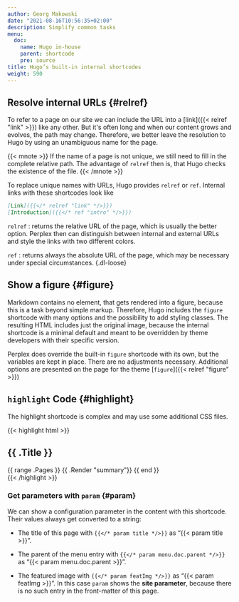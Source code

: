 ```yaml
---
author: Georg Makowski
date: "2021-08-16T10:56:35+02:00"
description: Simplify common tasks
menu:
  doc:
    name: Hugo in-house
    parent: shortcode
    pre: source
title: Hugo’s built-in internal shortcodes
weight: 590
---
```


## Resolve internal URLs {#relref}

To refer to a page on our site we can include the URL into a [link]({{< relref "link" >}}) like any other. But it's often long and when our content grows and evolves, the path may change. Therefore, we better leave the resolution to Hugo by using an unambiguous name for the page.

{{< mnote >}}
If the name of a page is not unique, we still need to fill in the complete relative path. The advantage of `relref` then is, that Hugo checks the existence of the file.
{{< /mnote >}}

To replace unique names with URLs, Hugo provides `relref` or `ref`. Internal links with these shortcodes look like

```md
[Link]({{</* relref "link" */>}})
[Introduction]({{</* ref "intro" */>}})
```

`relref`
: returns the relative URL of the page, which is usually the better option. Perplex then can distinguish between internal and external URLs and style the links with two different colors.

`ref`
: returns always the absolute URL of the page, which may be necessary under special circumstances.
{.dl-loose}

## Show a figure {#figure}

Markdown contains no element, that gets rendered into a figure, because this is a task beyond simple markup. Therefore, Hugo includes the `figure` shortcode with many options and the possibility to add styling classes. The resulting HTML includes just the original image, because the internal shortcode is a minimal default and meant to be overridden by theme developers with their specific version.

Perplex does override the built-in `figure` shortcode with its own, but the variables are kept in place. There are no adjustments necessary. Additional options are presented on the page for the theme [`figure`]({{< relref "figure" >}})

## `highlight` Code {#highlight}

The highlight shortcode is complex and may use some additional CSS files.

{{< highlight html >}}
<section id="main">
  <div>
   <h1 id="title">{{ .Title }}</h1>
    {{ range .Pages }}
        {{ .Render "summary"}}
    {{ end }}
  </div>
</section>
{{< /highlight >}}

### Get parameters with `param` {#param}

We can show a configuration parameter in the content with this shortcode. Their values always get converted to a string:

- The title of this page with `{{</* param title */>}}` as “{{< param title >}}”.

- The parent of the menu entry with `{{</* param menu.doc.parent */>}}` as “{{< param menu.doc.parent >}}”.

- The featured image with `{{</* param featImg */>}}` as “{{< param featImg >}}”. In this case `param` shows the **site parameter**, because there is no such entry in the front-matter of this page.

[hugofigure]: https://gohugo.io/content-management/shortcodes/#figure
